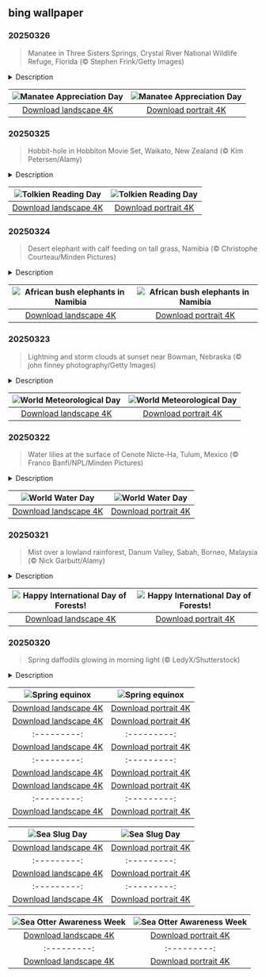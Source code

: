 ## bing wallpaper

### 20250326

> Manatee in Three Sisters Springs, Crystal River National Wildlife Refuge, Florida (© Stephen Frink/Getty Images)

<details>
<summary>Description</summary>

> Manatees don't rush through life—they float. These gentle giants of the sea have been gliding through warm waters for millions of years, minding their own business and munching on seagrass. But despite their laid-back nature, they face serious threats. Hence, the last Wednesday of March is dedicated to them—Manatee Appreciation Day.
> 
> There are three species of manatees: the West Indian, the Amazonian, and the African manatee. The West Indian manatee, which includes the Florida manatee, can grow up to 13 feet long and weigh over 1,000 pounds. These peaceful creatures spend most of their time grazing and napping. They have no natural predators, but human activity poses a major risk. Boat strikes are a leading cause of injury and death, as these marine mammals are too slow to dodge speeding vessels. Habitat loss and pollution also threaten their survival. Conservation efforts, including speed limits in manatee zones and habitat protection, have helped, but these sea cows still need all the support they can get.
> 
> 

</details>

| ![Manatee Appreciation Day](https://cn.bing.com/th?id=OHR.CrystalManatee_EN-US1724106178_UHD.jpg&pid=hp&w=400&h=224&rs=1&c=4) | ![Manatee Appreciation Day](https://cn.bing.com/th?id=OHR.CrystalManatee_EN-US1724106178_1080x1920.jpg&pid=hp&w=155&h=315&rs=1&c=4) |
|:---------:|:---------:|
| [Download landscape 4K](https://cn.bing.com/th?id=OHR.CrystalManatee_EN-US1724106178_UHD.jpg) | [Download portrait 4K](https://cn.bing.com/th?id=OHR.CrystalManatee_EN-US1724106178_1080x1920.jpg) |

### 20250325

> Hobbit-hole in Hobbiton Movie Set, Waikato, New Zealand (© Kim Petersen/Alamy)

<details>
<summary>Description</summary>

> Today is Tolkien Reading Day. It's a time to dust off well-worn copies of 'The Lord of the Rings' or 'The Hobbit,' and journey once more into the lands of elves, dwarves, and one particularly famous ring. But why this date? March 25 is the day the One Ring was destroyed, bringing down Sauron and ending his dark reign. The observation was launched in 2003 to encourage people to explore J.R.R. Tolkien's works. Schools, libraries, and fans worldwide take part, reading passages aloud, discussing favorite moments, and diving into the rich lore of Middle-earth. Some go all out with themed events, cosplay, and even second breakfasts—because what better way to honor Tolkien than by feasting like a hobbit?
> 
> Tolkien's writings extend far beyond Middle-earth. His academic work on language and mythology, his poetry, and lesser-known stories like in 'The Silmarillion' offer plenty for curious readers. Not sure where to start? Try reading the iconic 'All That is Gold Does Not Glitter' poem, revisiting Bilbo's riddle battle with Gollum, or even touring a hobbit-hole at Hobbiton Movie Set in Waikato, New Zealand, like the one pictured here.
> 
> 

</details>

| ![Tolkien Reading Day](https://cn.bing.com/th?id=OHR.HobbitHole_EN-US1602468401_UHD.jpg&pid=hp&w=400&h=224&rs=1&c=4) | ![Tolkien Reading Day](https://cn.bing.com/th?id=OHR.HobbitHole_EN-US1602468401_1080x1920.jpg&pid=hp&w=155&h=315&rs=1&c=4) |
|:---------:|:---------:|
| [Download landscape 4K](https://cn.bing.com/th?id=OHR.HobbitHole_EN-US1602468401_UHD.jpg) | [Download portrait 4K](https://cn.bing.com/th?id=OHR.HobbitHole_EN-US1602468401_1080x1920.jpg) |

### 20250324

> Desert elephant with calf feeding on tall grass, Namibia (© Christophe Courteau/Minden Pictures)

<details>
<summary>Description</summary>

> Desert elephants, found in Namibia and Mali, are African bush elephants that have adapted to the harsh conditions of the Namib and Sahara deserts. These extremely arid regions receive less than 2.75 inches of annual rainfall. Compared to other bush elephants, desert elephants have longer legs, broader feet, and slightly smaller bodies. These resilient herbivores migrate between waterholes, following ancient routes based on seasonal food and water availability. Male desert elephants often roam alone over vast areas, while female-led family groups stay near rivers, where food is more plentiful. Their incredible adaptability is showcased by their ability to travel long distances, sometimes 43 miles in a single night, to find their favorite myrrh bushes.
> 
> 
> 
> 

</details>

| ![African bush elephants in Namibia](https://cn.bing.com/th?id=OHR.ElephantGrass_EN-US1398774650_UHD.jpg&pid=hp&w=400&h=224&rs=1&c=4) | ![African bush elephants in Namibia](https://cn.bing.com/th?id=OHR.ElephantGrass_EN-US1398774650_1080x1920.jpg&pid=hp&w=155&h=315&rs=1&c=4) |
|:---------:|:---------:|
| [Download landscape 4K](https://cn.bing.com/th?id=OHR.ElephantGrass_EN-US1398774650_UHD.jpg) | [Download portrait 4K](https://cn.bing.com/th?id=OHR.ElephantGrass_EN-US1398774650_1080x1920.jpg) |

### 20250323

> Lightning and storm clouds at sunset near Bowman, Nebraska (© john finney photography/Getty Images)

<details>
<summary>Description</summary>

> Today, we celebrate World Meteorological Day, commemorating the founding of the World Meteorological Organization (WMO) in 1950. For the annual event, the WMO places emphasis on a different pressing topic each year. The slogan of 2025, 'Closing the early warning gap together,' highlights the importance of timely weather alerts and early action.
> 
> Pictured here is awe-inspiring anvil crawler lightning in Nebraska, a state renowned for its tornadoes and thunderstorms, typically during spring and summer. Anvil crawlers are tree-like lightning discharges that move horizontally. Nebraska's location in the Great Plains makes it a hotspot for storm activity. Thanks to the WMO's advancements in meteorology, we can better predict and respond to these dramatic weather events, safeguarding lives and property.
> 
> 

</details>

| ![World Meteorological Day](https://cn.bing.com/th?id=OHR.NebraskaStorm_EN-US1163295363_UHD.jpg&pid=hp&w=400&h=224&rs=1&c=4) | ![World Meteorological Day](https://cn.bing.com/th?id=OHR.NebraskaStorm_EN-US1163295363_1080x1920.jpg&pid=hp&w=155&h=315&rs=1&c=4) |
|:---------:|:---------:|
| [Download landscape 4K](https://cn.bing.com/th?id=OHR.NebraskaStorm_EN-US1163295363_UHD.jpg) | [Download portrait 4K](https://cn.bing.com/th?id=OHR.NebraskaStorm_EN-US1163295363_1080x1920.jpg) |

### 20250322

> Water lilies at the surface of Cenote Nicte-Ha, Tulum, Mexico (© Franco Banfi/NPL/Minden Pictures)

<details>
<summary>Description</summary>

> March 22 is World Water Day, a United Nations initiative highlighting the importance of fresh water and its conservation. This day raises awareness about the global water crisis and promotes actions to ensure clean water for all. Fresh water is vital—not just for drinking, but for ecosystems, agriculture, and cultural heritage.
> 
> A stunning example of nature's freshwater wonders is Cenote Nicte Ha in Tulum, Mexico, seen in today's image. A cenote is a natural sinkhole that arises from the collapse of limestone bedrock, exposing groundwater. Named after the Mayan words for flower (nicte) and water (ha), this open cenote is known for its turquoise waters and abundant water lilies. Sunlight filters through its surface, supporting aquatic life. For the ancient Maya, cenotes were sacred portals to the underworld and vital water sources in the Yucatán Peninsula. With a maximum depth of approximately 32 feet, Cenote Nicte Ha is a popular spot for snorkeling and diving and offers a glimpse into an ancient and fragile ecosystem.
> 
> 

</details>

| ![World Water Day](https://cn.bing.com/th?id=OHR.CenoteLilies_EN-US1076301699_UHD.jpg&pid=hp&w=400&h=224&rs=1&c=4) | ![World Water Day](https://cn.bing.com/th?id=OHR.CenoteLilies_EN-US1076301699_1080x1920.jpg&pid=hp&w=155&h=315&rs=1&c=4) |
|:---------:|:---------:|
| [Download landscape 4K](https://cn.bing.com/th?id=OHR.CenoteLilies_EN-US1076301699_UHD.jpg) | [Download portrait 4K](https://cn.bing.com/th?id=OHR.CenoteLilies_EN-US1076301699_1080x1920.jpg) |

### 20250321

> Mist over a lowland rainforest, Danum Valley, Sabah, Borneo, Malaysia (© Nick Garbutt/Alamy)

<details>
<summary>Description</summary>

> March 21 marks the International Day of Forests, a global observance aimed at celebrating the vital role forests play in supporting biodiversity and combating climate change. First established by the United Nations in 2013, this day encourages worldwide efforts, such as tree-planting campaigns, to raise awareness about the importance of forests and trees for future generations.
> 
> One of the most breathtaking places to observe the richness of forests is the Danum Valley Conservation Area in Sabah on the Malaysian island of Borneo, starring in today's image. This 169-square-mile sanctuary is home to an ancient rainforest, teeming with rare species like Bornean orangutans, clouded leopards, and over 270 bird species. In addition to its incredible biodiversity, the Danum Valley is also a haven for researchers, with long-term studies monitoring its ecosystem and wildlife to aid conservation efforts. As we celebrate the International Day of Forests, let's remember that protecting our trees is essential for preserving our planet's health. Take a moment to appreciate nature's beauty and support efforts to safeguard our forests for generations to come.
> 
> 

</details>

| ![Happy International Day of Forests!](https://cn.bing.com/th?id=OHR.DanumValley_EN-US1030783251_UHD.jpg&pid=hp&w=400&h=224&rs=1&c=4) | ![Happy International Day of Forests!](https://cn.bing.com/th?id=OHR.DanumValley_EN-US1030783251_1080x1920.jpg&pid=hp&w=155&h=315&rs=1&c=4) |
|:---------:|:---------:|
| [Download landscape 4K](https://cn.bing.com/th?id=OHR.DanumValley_EN-US1030783251_UHD.jpg) | [Download portrait 4K](https://cn.bing.com/th?id=OHR.DanumValley_EN-US1030783251_1080x1920.jpg) |

### 20250320

> Spring daffodils glowing in morning light (© LedyX/Shutterstock)

<details>
<summary>Description</summary>

> With the sun rising higher, the days grow longer, marking the arrival of spring. The spring equinox occurs when the sun crosses the celestial equator, moving from the Southern Hemisphere to the Northern Hemisphere. Traditionally, spring is considered to begin on March 21. However, astronomers and calendar makers now agree that spring officially commences on March 20 across all time zones in North America. This event signals the true start of the season, bringing with it the beauty and symbolism of spring blooms.
> 
> Among these blooms, narcissus, commonly known as daffodil or jonquil—featured here—stands out as a quintessential symbol of the season. Celebrated for centuries in art and literature, the daffodil carries cultural significance worldwide, symbolizing death, renewal, and good fortune. As one of England's most cherished plants, the daffodil has been celebrated by many English writers for its cultural and symbolic significance, making it one of the most poetically revered flowers. From John Gower and Shakespeare to William Wordsworth and John Milton, daffodils have inspired countless verses in literary history.
> 
> 

</details>

| ![Spring equinox](https://cn.bing.com/th?id=OHR.SpringDaffodils_EN-US9726346116_UHD.jpg&pid=hp&w=400&h=224&rs=1&c=4) | ![Spring equinox](https://cn.bing.com/th?id=OHR.SpringDaffodils_EN-US9726346116_1080x1920.jpg&pid=hp&w=155&h=315&rs=1&c=4) |
|:---------:|:---------:|
| [Download landscape 4K](https://cn.bing.com/th?id=OHR.SpringDaffodils_EN-US9726346116_UHD.jpg) | [Download portrait 4K](https://cn.bing.com/th?id=OHR.SpringDaffodils_EN-US9726346116_1080x1920.jpg) |2351796_1080x1920.jpg) |ridge_EN-US9511078525_1080x1920.jpg) |cn.bing.com/th?id=OHR.PandaSnow_EN-US9432739016_1080x1920.jpg) |--:|:---------:|
| [Download landscape 4K](https://cn.bing.com/th?id=OHR.ForumRomanum_EN-US9379132630_UHD.jpg) | [Download portrait 4K](https://cn.bing.com/th?id=OHR.ForumRomanum_EN-US9379132630_1080x1920.jpg) |/cn.bing.com/th?id=OHR.ChateauLoire_EN-US8827570825_UHD.jpg) | [Download portrait 4K](https://cn.bing.com/th?id=OHR.ChateauLoire_EN-US8827570825_1080x1920.jpg) |(https://cn.bing.com/th?id=OHR.NusaPenida_EN-US8722184767_1080x1920.jpg) |OHR.NappingLion_EN-US8441298325_1080x1920.jpg&pid=hp&w=155&h=315&rs=1&c=4) |
|:---------:|:---------:|
| [Download landscape 4K](https://cn.bing.com/th?id=OHR.NappingLion_EN-US8441298325_UHD.jpg) | [Download portrait 4K](https://cn.bing.com/th?id=OHR.NappingLion_EN-US8441298325_1080x1920.jpg) |=1&c=4) |
|:---------:|:---------:|
| [Download landscape 4K](https://cn.bing.com/th?id=OHR.ItalyClock_EN-US7397391355_UHD.jpg) | [Download portrait 4K](https://cn.bing.com/th?id=OHR.ItalyClock_EN-US7397391355_1080x1920.jpg) |:---------:|
| [Download landscape 4K](https://cn.bing.com/th?id=OHR.CoastalWales_EN-US9903529231_UHD.jpg) | [Download portrait 4K](https://cn.bing.com/th?id=OHR.CoastalWales_EN-US9903529231_1080x1920.jpg) |ng.com/th?id=OHR.MeknesMorocco_EN-US6991915839_UHD.jpg) | [Download portrait 4K](https://cn.bing.com/th?id=OHR.MeknesMorocco_EN-US6991915839_1080x1920.jpg) |e 4K](https://cn.bing.com/th?id=OHR.CoralTurtle_EN-US6100263163_UHD.jpg) | [Download portrait 4K](https://cn.bing.com/th?id=OHR.CoralTurtle_EN-US6100263163_1080x1920.jpg) |as_EN-US6430903741_UHD.jpg) | [Download portrait 4K](https://cn.bing.com/th?id=OHR.Calacas_EN-US6430903741_1080x1920.jpg) |.com/th?id=OHR.SealRiver_EN-US6267835630_1080x1920.jpg&pid=hp&w=155&h=315&rs=1&c=4) |
|:---------:|:---------:|
| [Download landscape 4K](https://cn.bing.com/th?id=OHR.SealRiver_EN-US6267835630_UHD.jpg) | [Download portrait 4K](https://cn.bing.com/th?id=OHR.SealRiver_EN-US6267835630_1080x1920.jpg) |e a more fitting name. Someone call Terry.
> 
> 

</details>

| ![Sea Slug Day](https://cn.bing.com/th?id=OHR.SeaAngel_EN-US5531672696_UHD.jpg&pid=hp&w=400&h=224&rs=1&c=4) | ![Sea Slug Day](https://cn.bing.com/th?id=OHR.SeaAngel_EN-US5531672696_1080x1920.jpg&pid=hp&w=155&h=315&rs=1&c=4) |
|:---------:|:---------:|
| [Download landscape 4K](https://cn.bing.com/th?id=OHR.SeaAngel_EN-US5531672696_UHD.jpg) | [Download portrait 4K](https://cn.bing.com/th?id=OHR.SeaAngel_EN-US5531672696_1080x1920.jpg) |OHR.DarkSkyAcadia_EN-US6966527964_1080x1920.jpg) |.bing.com/th?id=OHR.GoldenJellyfish_EN-US6743816471_1080x1920.jpg&pid=hp&w=155&h=315&rs=1&c=4) |
|:---------:|:---------:|
| [Download landscape 4K](https://cn.bing.com/th?id=OHR.GoldenJellyfish_EN-US6743816471_UHD.jpg) | [Download portrait 4K](https://cn.bing.com/th?id=OHR.GoldenJellyfish_EN-US6743816471_1080x1920.jpg) |ng.com/th?id=OHR.LastDollarRoad_EN-US7923638318_UHD.jpg&pid=hp&w=400&h=224&rs=1&c=4) | ![First day of autumn](https://cn.bing.com/th?id=OHR.LastDollarRoad_EN-US7923638318_1080x1920.jpg&pid=hp&w=155&h=315&rs=1&c=4) |
|:---------:|:---------:|
| [Download landscape 4K](https://cn.bing.com/th?id=OHR.LastDollarRoad_EN-US7923638318_UHD.jpg) | [Download portrait 4K](https://cn.bing.com/th?id=OHR.LastDollarRoad_EN-US7923638318_1080x1920.jpg) |ppers who hunted otters to near extinction before they were protected by law. Although sea otter populations have rebounded, they are still considered endangered. Otters live along the Pacific Coast of North America, from California up to Alaska. Although they can walk on land, they almost never find the need or desire to, even when it's nap time. When they're ready for a snooze, they'll raft up, wrap themselves in a strand of kelp to keep them from drifting away, and recline on the world's biggest waterbed.

</details>

| ![Sea Otter Awareness Week](https://cn.bing.com/th?id=OHR.SitkaOtters_EN-US7714053956_UHD.jpg&pid=hp&w=400&h=224&rs=1&c=4) | ![Sea Otter Awareness Week](https://cn.bing.com/th?id=OHR.SitkaOtters_EN-US7714053956_1080x1920.jpg&pid=hp&w=155&h=315&rs=1&c=4) |
|:---------:|:---------:|
| [Download landscape 4K](https://cn.bing.com/th?id=OHR.SitkaOtters_EN-US7714053956_UHD.jpg) | [Download portrait 4K](https://cn.bing.com/th?id=OHR.SitkaOtters_EN-US7714053956_1080x1920.jpg) |oo_EN-US7569665443_UHD.jpg&pid=hp&w=400&h=224&rs=1&c=4) | ![World Bamboo Day](https://cn.bing.com/th?id=OHR.ArashiyamaBamboo_EN-US7569665443_1080x1920.jpg&pid=hp&w=155&h=315&rs=1&c=4) |
|:---------:|:---------:|
| [Download landscape 4K](https://cn.bing.com/th?id=OHR.ArashiyamaBamboo_EN-US7569665443_UHD.jpg) | [Download portrait 4K](https://cn.bing.com/th?id=OHR.ArashiyamaBamboo_EN-US7569665443_1080x1920.jpg) |